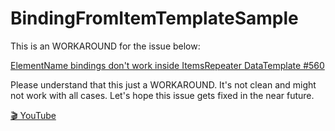 # BindingFromItemTemplateSample

This is an WORKAROUND for the issue below:

[ElementName bindings don't work inside ItemsRepeater DataTemplate #560](https://github.com/microsoft/microsoft-ui-xaml/issues/560)

Please understand that this just a WORKAROUND. It's not clean and might not work with all cases. Let's hope this issue gets fixed in the near future.

[🎬 YouTube](https://www.youtube.com/watch?v=vVmtt89G8q8)
